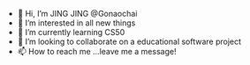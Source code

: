 - 👋 Hi, I’m JING JING @Gonaochai
- 👀 I’m interested in all new things
- 🌱 I’m currently learning CS50 
- 💞️ I’m looking to collaborate on a educational software project
- 📫 How to reach me ...leave me a message!


